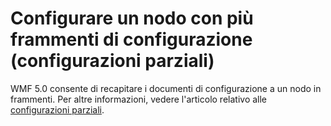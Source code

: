 # <a name="configure-node-with-multiple-configuration-fragments-partial-configurations"></a>Configurare un nodo con più frammenti di configurazione (configurazioni parziali)

WMF 5.0 consente di recapitare i documenti di configurazione a un nodo in frammenti. Per altre informazioni, vedere l'articolo relativo alle [configurazioni parziali](https://msdn.microsoft.com/powershell/dsc/partialconfigs).
